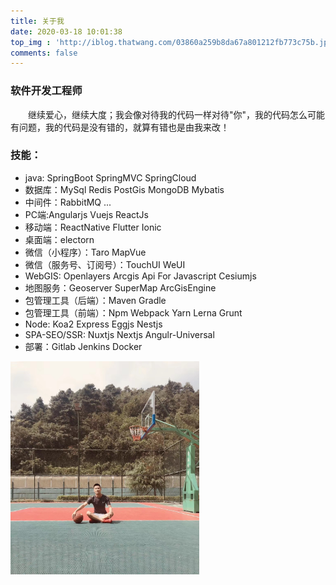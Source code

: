 ```yaml
---
title: 关于我
date: 2020-03-18 10:01:38
top_img : 'http://iblog.thatwang.com/03860a259b8da67a801212fb773c75b.jpg'
comments: false  
---
```


### 软件开发工程师
&emsp;&emsp;继续爱心，继续大度；我会像对待我的代码一样对待"你"，我的代码怎么可能有问题，我的代码是没有错的，就算有错也是由我来改！
<!-- <div align="center"> -->
  <!-- ![markdown](http://q7hgnfyvz.bkt.clouddn.com/about.jpg) -->
<!-- </div> -->
<!--  -->
### 技能：
- java: SpringBoot SpringMVC SpringCloud
- 数据库：MySql Redis PostGis MongoDB Mybatis
- 中间件：RabbitMQ ...
- PC端:Angularjs Vuejs ReactJs
- 移动端：ReactNative Flutter Ionic
- 桌面端：electorn
- 微信（小程序）：Taro MapVue
- 微信（服务号、订阅号）：TouchUI WeUI
- WebGIS: Openlayers Arcgis Api For Javascript Cesiumjs
- 地图服务：Geoserver SuperMap ArcGisEngine
- 包管理工具（后端）：Maven Gradle
- 包管理工具（前端）：Npm Webpack Yarn Lerna Grunt
- Node: Koa2 Express Eggjs Nestjs
- SPA-SEO/SSR: Nuxtjs Nextjs Angulr-Universal 
- 部署：Gitlab Jenkins Docker
<img  align="center" src="./about.jpg" width="60%">
